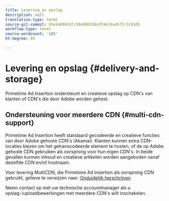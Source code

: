 ```yaml
---
title: Levering en opslag
description: null
translation-type: tm+mt
source-git-commit: d5e948992d7c59e80b530c8f4619adbffc3c03d8
workflow-type: tm+mt
source-wordcount: '105'
ht-degree: 0%

---
```



# Levering en opslag {#delivery-and-storage}

Primetime Ad Insertion ondersteunt en creatieve opslag op CDN&#39;s van klanten of CDN&#39;s die door Adobe worden gehost.

## Ondersteuning voor meerdere CDN {#multi-cdn-support}

Primetime Ad Insertion heeft standaard gecodeerde en creatieve functies van door Adobe gehoste CDN&#39;s (Akamai).  Klanten kunnen extra CDN-locaties kiezen om het getranscodeerde element te hosten, of de op Adobe gehoste CDN gebruiken als oorsprong voor hun eigen CDN&#39;s.  In beide gevallen kunnen inhoud en creatieve artikelen worden aangeboden vanaf dezelfde CDN en/of hostnaam.

Voor levering MultiCDN, die Primetime Ad Insertion als oorsprong CDN gebruikt, gelieve te verwijzen naar: [Onduidelijk herschrijven](../technical-reference/manifest-rewriting.md)

Neem contact op met uw technische accountmanager als u opslag-/uploadbewerkingen met meerdere CDN&#39;s wilt inschakelen.